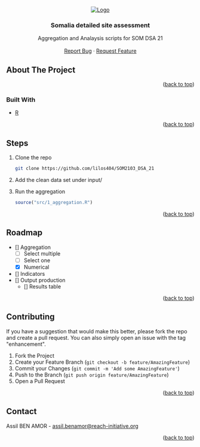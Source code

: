 
<div id="top"></div>




<!-- PROJECT LOGO -->
<br />
<div align="center">
  <a href="https://github.com/lilos404/SOM2103_DSA_21">
    <img src="https://data.humdata.org/image/2015-11-05-231341.581365REACHlogo_300x125_grey.png" alt="Logo">
  </a>

<h3 align="center">Somalia detailed site assessment</h3>

  <p align="center">
    Aggregation and Analaysis scripts for SOM DSA 21 
    <br />
    <br />
    <a href="https://github.com/lilos404/SOM2103_DSA_21/issues">Report Bug</a>
    ·
    <a href="https://github.com/lilos404/SOM2103_DSA_21/issues">Request Feature</a>
  </p>
</div>



<!-- ABOUT THE PROJECT -->
## About The Project



<p align="right">(<a href="#top">back to top</a>)</p>



### Built With

* [R](https://www.r-project.org/)

<p align="right">(<a href="#top">back to top</a>)</p>



<!-- GETTING STARTED -->

## Steps

1. Clone the repo
   ```sh
   git clone https://github.com/lilos404/SOM2103_DSA_21
   ```
   
2. Add the clean data set under input/


3. Run the aggregation
   ```r
   source("src/1_aggregation.R")
   ```

<p align="right">(<a href="#top">back to top</a>)</p>



<!-- ROADMAP -->
## Roadmap

- [] Aggregation
    - [ ] Select multiple
    - [ ] Select one
    - [x] Numerical
- [] Indicators
- [] Output production
    - [] Results table


<p align="right">(<a href="#top">back to top</a>)</p>



<!-- CONTRIBUTING -->
## Contributing

If you have a suggestion that would make this better, please fork the repo and create a pull request. You can also simply open an issue with the tag "enhancement".

1. Fork the Project
2. Create your Feature Branch (`git checkout -b feature/AmazingFeature`)
3. Commit your Changes (`git commit -m 'Add some AmazingFeature'`)
4. Push to the Branch (`git push origin feature/AmazingFeature`)
5. Open a Pull Request

<p align="right">(<a href="#top">back to top</a>)</p>



<!-- CONTACT -->
## Contact

Assil BEN AMOR - assil.benamor@reach-initiative.org


<p align="right">(<a href="#top">back to top</a>)</p>

